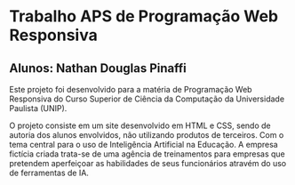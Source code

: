 
# Trabalho APS de Programação Web Responsiva

## Alunos: Nathan Douglas Pinaffi

Este projeto foi desenvolvido para a matéria de Programação Web Responsiva do Curso Superior de Ciência da Computação da Universidade Paulista (UNIP).

O projeto consiste em um site desenvolvido em HTML e CSS, sendo de autoria dos alunos envolvidos, não utilizando produtos de terceiros. Com o tema central para o uso de Inteligência Artificial na Educação. A empresa fictícia criada trata-se de uma agência de treinamentos para empresas que pretendem aperfeiçoar as habilidades de seus funcionários atravém do uso de ferramentas de IA.

